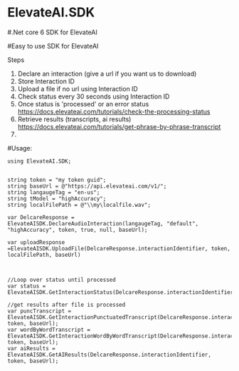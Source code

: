 # ElevateAI.SDK
#.Net core 6 SDK for ElevateAI

#Easy to use SDK for ElevateAI 

Steps 
1. Declare an interaction (give a url if you want us to download)  
2. Store Interaction ID
3. Upload a file if no url using Interaction ID
4. Check status every 30 seconds using Interaction ID
5. Once status is 'processed' or an error status https://docs.elevateai.com/tutorials/check-the-processing-status
6. Retrieve results (transcripts, ai results) https://docs.elevateai.com/tutorials/get-phrase-by-phrase-transcript 
7.
#Usage:

```
using ElevateAI.SDK;


string token = "my token guid";
string baseUrl = @"https://api.elevateai.com/v1/";
string langaugeTag = "en-us";
string tModel = "highAccuracy";
string localFilePath = @"\\my\localfile.wav";

var DelcareResponse = ElevateAISDK.DeclareAudioInteraction(langaugeTag, "default", "highAccuracy", token, true, null, baseUrl);

var uploadResponse =ElevateAISDK.UploadFile(DelcareResponse.interactionIdentifier, token, localFilePath, baseUrl)



//Loop over status until processed
var status = ElevateAISDK.GetInteractionStatus(DelcareResponse.interactionIdentifier,token,baseUrl);

//get results after file is processed 
var puncTranscript = ElevateAISDK.GetInteractionPunctuatedTranscript(DelcareResponse.interactionIdentifier, token, baseUrl);
var wordByWordTranscript = ElevateAISDK.GetInteractionWordByWordTranscript(DelcareResponse.interactionIdentifier, token, baseUrl);
var aiResults = ElevateAISDK.GetAIResults(DelcareResponse.interactionIdentifier, token, baseUrl);

```

